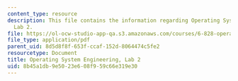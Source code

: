 ```yaml
---
content_type: resource
description: This file contains the information regarding Operating System Engineering,
  Lab 2.
file: https://ol-ocw-studio-app-qa.s3.amazonaws.com/courses/6-828-operating-system-engineering-fall-2012/8b45a1db9e5023e608f959c66e319e30_MIT6_828F12_lab2.pdf
file_type: application/pdf
parent_uid: 8d5d8f8f-653f-ccaf-152d-8064474c5fe2
resourcetype: Document
title: Operating System Engineering, Lab 2
uid: 8b45a1db-9e50-23e6-08f9-59c66e319e30
---
```

